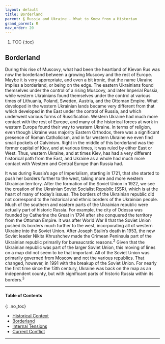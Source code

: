```yaml
---
layout: default
title: Borderland 
parent: § Russia and Ukraine - What to Know from a Historian   
grand_parent: R 
nav_order: 20 
---
```

<style>
.dont-break-out {
  /* These are technically the same, but use both */
  overflow-wrap: break-word;
  word-wrap: break-word;

     -ms-word-break: break-all;
  /* This is the dangerous one in WebKit, as it breaks things wherever */
  word-break: break-all;
  /* Instead use this non-standard one: */
  word-break: break-word;
}

.youtube-container {
    position: relative;
    width: 100%;
    height: 0;
    padding-bottom: 56.25%;
}
.youtube-video {
    position: absolute;
    top: 0;
    left: 0;
    width: 100%;
    height: 100%;
}

</style>

<div class="dont-break-out" markdown="1">

1. TOC
{:toc}

## Borderland 

During this rise of Muscovy, what had been the heartland of Kievan Rus was now the borderland between a growing Muscovy and the rest of Europe. Maybe it is very appropriate, and even a bit ironic, that the name Ukraine implies a borderland, or being on the edge. The eastern Ukrainians found themselves under the control of a rising Muscovy, and later Imperial Russia, while western Ukrainians found themselves under the control at various times of Lithuania, Poland, Sweden, Austria, and the Ottoman Empire. What developed in the western Ukrainian lands became very different from that which developed in the East under the control of Russia, and which underwent various forms of Russification. Western Ukraine had much more contact with the rest of Europe, and many of the historical forces at work in western Europe found their way to western Ukraine. In terms of religion, even though Ukraine was majority Eastern Orthodox, there was a significant presence of Roman Catholicism, and in far western Ukraine we even find small pockets of Calvinism. Right in the middle of this borderland was the former capital of Kiev, and at various times, it was ruled by either East or West. Thus, western Ukraine, and at times Kiev, has had a very different historical path from the East, and Ukraine as a whole had much more contact with Western and Central Europe than Russia had.

It was during Russia’s age of Imperialism, starting in 1721, that she started to push her borders further to the west, taking more and more western Ukrainian territory. After the formation of the Soviet Union in 1922, we see the creation of the Ukrainian Soviet Socialist Republic (SSR), which is at the heart of many of today’s issues. The borders of the Ukrainian republic did not correspond to the historical and ethnic borders of the Ukrainian people. Much of the southern and eastern parts of the Ukrainian republic were actually part of historic Russia. For example, the city of Odessa was founded by Catherine the Great in 1794 after she conquered the territory from the Ottoman Empire. It was after World War II that the Soviet Union pushed its borders much further to the west, incorporating all of western Ukraine into the Soviet Union. After Joseph Stalin’s death in 1953, the new Soviet leader Nikita Khrushchev made the Crimean Peninsula part of the Ukrainian republic primarily for bureaucratic reasons.<sup>2</sup> Given that the Ukrainian republic was part of the larger Soviet Union, this moving of lines on a map did not seem to be that important. All of the Soviet Union was primarily governed from Moscow and not the various republics. That changed, however, in 1991 with the breakup of the Soviet Union. For nearly the first time since the 13th century, Ukraine was back on the map as an
independent county, but with significant parts of historic Russia within its borders.<sup>3</sup>

***

#### Table of Contents
{: .no_toc}

<ul><li> <a href="/docs/R/Russia-and-Ukraine-What-to-Know-from-a-Historian-1/">Historical Context</a></li><li> <a href="/docs/R/Russia-and-Ukraine-What-to-Know-from-a-Historian-2/">Borderland</a></li><li> <a href="/docs/R/Russia-and-Ukraine-What-to-Know-from-a-Historian-3/">Internal Tensions</a></li><li> <a href="/docs/R/Russia-and-Ukraine-What-to-Know-from-a-Historian-4/">Current Conflict</a></li></ul>

***

</div>
